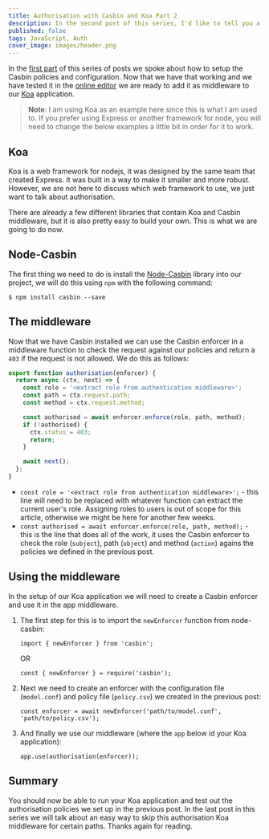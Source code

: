 ```yaml
---
title: Authorisation with Casbin and Koa Part 2
description: In the second post of this series, I'd like to tell you a little bit about how to add the Casbin middleware to your Koa application.
published: false
tags: JavaScript, Auth
cover_image: images/header.png
---
```


In the [first part](https://dev.to/gerybbg/authorisation-with-casbin-and-koa-part-1-2gh) of this series of posts we spoke about how to setup the Casbin policies and configuration. Now that we have that working and we have tested it in the [online editor](https://casbin.org/en/editor) we are ready to add it as middleware to our [Koa](https://koajs.com/) application.

> **Note**: I am using Koa as an example here since this is what I am used to. If you prefer using Express or another framework for node, you will need to change the below examples a little bit in order for it to work.

## Koa

Koa is a web framework for nodejs, it was designed by the same team that created Express. It was built in a way to make it smaller and more robust. However, we are not here to discuss which web framework to use, we just want to talk about authorisation.

There are already a few different libraries that contain Koa and Casbin middleware, but it is also pretty easy to build your own. This is what we are going to do now.

## Node-Casbin

The first thing we need to do is install the [Node-Casbin](https://github.com/casbin/node-casbin) library into our project, we will do this using `npm` with the following command:

```shell
$ npm install casbin --save
```

## The middleware

Now that we have Casbin installed we can use the Casbin enforcer in a middleware function to check the request against our policies and return a `403` if the request is not allowed. We do this as follows:

```js
export function authorisation(enforcer) {
  return async (ctx, next) => {
    const role = '<extract role from authentication middleware>';
    const path = ctx.request.path;
    const method = ctx.request.method;

    const authorised = await enforcer.enforce(role, path, method);
    if (!authorised) {
      ctx.status = 403;
      return;
    }

    await next();
  };
}
```

- `const role = '<extract role from authentication middleware>';` - this line will need to be replaced with whatever function can extract the current user's role. Assigning roles to users is out of scope for this article, otherwise we might be here for another few weeks.
- `const authorised = await enforcer.enforce(role, path, method);` - this is the line that does all of the work, it uses the Casbin enforcer to check the role (`subject`), path (`object`) and method (`action`) agains the policies we defined in the previous post.

## Using the middleware

In the setup of our Koa application we will need to create a Casbin enforcer and use it in the app middleware.

1. The first step for this is to import the `newEnforcer` function from node-casbin:

   `import { newEnforcer } from 'casbin';`

   OR

   `const { newEnforcer } = require('casbin');`

2. Next we need to create an enforcer with the configuration file (`model.conf`) and policy file (`policy.csv`) we created in the previous post:

   `const enforcer = await newEnforcer('path/to/model.conf', 'path/to/policy.csv');`

3. And finally we use our middleware (where the `app` below id your Koa application):

   `app.use(authorisation(enforcer));`

## Summary

You should now be able to run your Koa application and test out the authorisation policies we set up in the previous post. In the last post in this series we will talk about an easy way to skip this authorisation Koa middleware for certain paths. Thanks again for reading.
